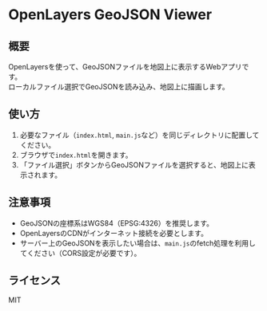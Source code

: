 # OpenLayers GeoJSON Viewer

## 概要
OpenLayersを使って、GeoJSONファイルを地図上に表示するWebアプリです。  
ローカルファイル選択でGeoJSONを読み込み、地図上に描画します。

## 使い方

1. 必要なファイル（`index.html`, `main.js`など）を同じディレクトリに配置してください。
2. ブラウザで`index.html`を開きます。
3. 「ファイル選択」ボタンからGeoJSONファイルを選択すると、地図上に表示されます。

## 注意事項

- GeoJSONの座標系はWGS84（EPSG:4326）を推奨します。
- OpenLayersのCDNがインターネット接続を必要とします。
- サーバー上のGeoJSONを表示したい場合は、`main.js`のfetch処理を利用してください（CORS設定が必要です）。

## ライセンス
MIT
